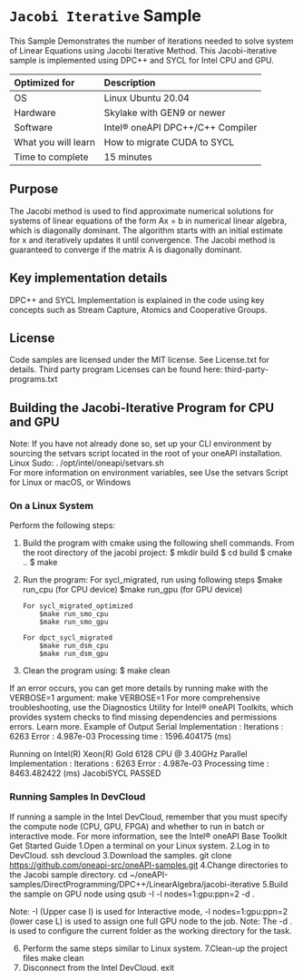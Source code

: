 ﻿# `Jacobi Iterative` Sample

This Sample Demonstrates the number of iterations needed to solve system of Linear Equations using Jacobi Iterative Method. 
This Jacobi-iterative sample is implemented using DPC++ and SYCL for Intel CPU and GPU.
	

| Optimized for                     | Description
|:---                               |:---
| OS                                | Linux Ubuntu 20.04
| Hardware                          | Skylake with GEN9 or newer
| Software                          | Intel&reg; oneAPI DPC++/C++ Compiler
| What you will learn               | How to migrate CUDA to SYCL
| Time to complete                  | 15 minutes

	
## Purpose

The Jacobi method is used to find approximate numerical solutions for systems of linear equations of the form Ax = b in numerical linear algebra, which is diagonally dominant. The algorithm starts with an initial estimate for x and iteratively updates it until convergence. The Jacobi method is guaranteed to converge if the matrix A is diagonally dominant.


## Key implementation details

DPC++ and SYCL Implementation is explained in the code using key concepts such as Stream Capture, Atomics and Cooperative Groups.


## License
Code samples are licensed under the MIT license. See License.txt for details.
Third party program Licenses can be found here: third-party-programs.txt


## Building the Jacobi-Iterative Program for CPU and GPU

Note: If you have not already done so, set up your CLI environment by sourcing the setvars script located in the root of your oneAPI installation.
Linux Sudo: . /opt/intel/oneapi/setvars.sh	
For more information on environment variables, see Use the setvars Script for Linux or macOS, or Windows

### On a Linux System

Perform the following steps:
1.	Build the program with cmake using the following shell commands. From the root directory of the jacobi project:
$ mkdir build
$ cd build
$ cmake ..
$ make
2.	Run the program:
		For sycl_migrated, run using following steps
			$make run_cpu  (for CPU device)
			$make run_gpu  (for GPU device)

		For sycl_migrated_optimized
			$make run_smo_cpu
			$make run_smo_gpu
			
		For dpct_sycl_migrated
			$make run_dsm_cpu
			$make run_dsm_gpu

3.	Clean the program using:
$ make clean

If an error occurs, you can get more details by running make with the VERBOSE=1 argument: make VERBOSE=1 For more comprehensive troubleshooting, use the Diagnostics Utility for Intel® oneAPI Toolkits, which provides system checks to find missing dependencies and permissions errors. Learn more.
Example of Output
Serial Implementation : 
Iterations : 6263
Error : 4.987e-03
Processing time : 1596.404175 (ms)

Running on Intel(R) Xeon(R) Gold 6128 CPU @ 3.40GHz
Parallel Implementation : 
Iterations : 6263
Error : 4.987e-03
Processing time : 8463.482422 (ms)
JacobiSYCL PASSED


### Running Samples In DevCloud

If running a sample in the Intel DevCloud, remember that you must specify the compute node (CPU, GPU, FPGA) and whether to run in batch or interactive mode. For more information, see the Intel® oneAPI Base Toolkit Get Started Guide
1.Open a terminal on your Linux system.
2.Log in to DevCloud.
       ssh devcloud
3.Download the samples.
       git clone https://github.com/oneapi-src/oneAPI-samples.git
4.Change directories to the Jacobi sample directory.
       cd ~/oneAPI-samples/DirectProgramming/DPC++/LinearAlgebra/jacobi-iterative
5.Build the sample on GPU node using
      qsub  -I  -l nodes=1:gpu:ppn=2 -d . 

Note:    -I (Upper case I) is used for Interactive mode, -l nodes=1:gpu:ppn=2 (lower case L) is used to assign one full GPU node to the job. Note: The -d . is used to configure the current folder as the working directory for the task.
    
6. Perform the same steps similar to Linux system.
7.Clean-up the project files
    make clean
8. Disconnect from the Intel DevCloud.
     exit

